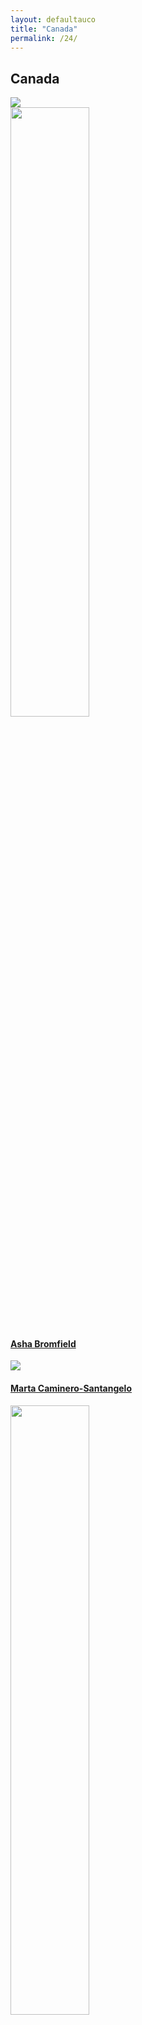```yaml
---
layout: defaultauco
title: "Canada"
permalink: /24/
---
```

<div class="container-0">
    <div class="container-title">
        <span class="country"><h2>Canada</h2></span>
        <div class="photo-co">
          <img src="https://www.worldatlas.com/r/w960-q80/upload/e9/d9/73/ca-01.jpg" >
    </div>
</div>
<!-- partial:index.partial.html -->
<div class="container">
  <div class="timeline clearfix">
  <div class="vertical-line">
 <div id="post-4" class="vesti-col timeline-post">
    <div class="vesti-content-wrapper">
      <div class="photo">
        <img src="https://images.gr-assets.com/authors/1600976999p8/19300595.jpg" width="50%" height="50%">
        <div class="vesti-date-wrapper">
          <div class="vesti-date">
          </div>
        </div>
      </div>
      <div class="vesti-desc">
        <a class="desc-a" href="#">
          <h4><a href="{{ site.baseurl }}/abromfield/">Asha Bromfield</a></h4>
        </a>
      </div>
    </div>
  </div>
  <div id="post-1" class="vesti-col timeline-post">
      <div class="vesti-content-wrapper">
        <div class="photo">
          <img src="https://m.media-amazon.com/images/I/A12ttRllYPL._SX450_.jpg">
          <div class="vesti-date-wrapper">
            <div class="vesti-date">
            </div>
          </div>
        </div>
        <div class="vesti-desc">
          <a class="desc-a" href="#">
            <h4><a href="{{ site.baseurl }}/mcaminerosantangelo/">Marta Caminero-Santangelo</a></h4>
          </a>
        </div>
      </div>
    </div>
 <div id="post-2" class="vesti-col timeline-post">
      <div class="vesti-content-wrapper">
        <div class="photo">
          <img src="https://medias.franceantilles.fr/api/v1/images/view/62ba152e5e3922649b26ed4e/width_1000/image.jpg" width="50%" height="50%">
          <div class="vesti-date-wrapper">
            <div class="vesti-date">
            </div>
          </div>
        </div>
        <div class="vesti-desc">
          <a class="desc-a" href="#">
            <h4><a href="{{ site.baseurl }}/rnazaire/">Robert Nazaire</a></h4>
          </a>
        </div>
      </div>
    </div>
 <div id="post-3" class="vesti-col timeline-post">
      <div class="vesti-content-wrapper">
        <div class="photo">
          <img src="https://roommagazine.com/wp-content/uploads/2015/11/stephaniemckenzie.png" width="50%" height="50%">
          <div class="vesti-date-wrapper">
            <div class="vesti-date">
            </div>
          </div>
        </div>
        <div class="vesti-desc">
          <a class="desc-a" href="#">
            <h4><a href="{{ site.baseurl }}/smckenzie/">Stephanie McKenzie</a></h4>
          </a>
        </div>
      </div>
    </div>
    
<!-- partial -->
